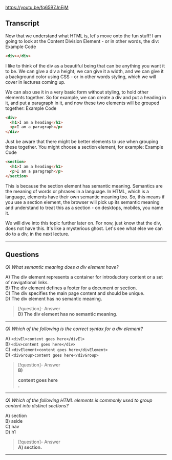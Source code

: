 https://youtu.be/fq65B7JnEjM

## Transcript
Now that we understand what HTML is, let's move onto the fun stuff! I am going to look at the Content Division Element - or in other words, the div:
Example Code

```html
<div></div>
```

I like to think of the div as a beautiful being that can be anything you want it to be. We can give a div a height, we can give it a width, and we can give it a background color using CSS - or in other words styling, which we will cover in lectures coming up.

We can also use it in a very basic form without styling, to hold other elements together. So for example, we can create a div and put a heading in it, and put a paragraph in it, and now these two elements will be grouped together:
Example Code

```html
<div>
  <h1>I am a heading</h1>
  <p>I am a paragraph</p>
</div>
```

Just be aware that there might be better elements to use when grouping these together. You might choose a section element, for example:
Example Code

```html
<section>
  <h1>I am a heading</h1>
  <p>I am a paragraph</p>
</section>
```

This is because the section element has semantic meaning. Semantics are the meaning of words or phrases in a language. In HTML, which is a language, elements have their own semantic meaning too. So, this means if you use a section element, the browser will pick up its semantic meaning and understand to treat this as a section - on desktops, mobiles, you name it. 

We will dive into this topic further later on. For now, just know that the div, does not have this. It's like a mysterious ghost. Let's see what else we can do to a div, in the next lecture.

---

## Questions
*Q) What semantic meaning does a div element have?*

A) The div element represents a container for introductory content or a set of navigational links.  
B) The div element defines a footer for a document or section.  
C) The div specifies the main page content and should be unique.  
D) The div element has no semantic meaning.  

> [!question]- Answer  
> **D) The div element has no semantic meaning.**  

---

*Q) Which of the following is the correct syntax for a div element?*

A) `<divEl>content goes here</divEl>`  
B) `<div>content goes here</div>`  
C) `<divElement>content goes here</divElement>`  
D) `<divGroup>content goes here</divGroup>`  

> [!question]- Answer  
> **B) <div>content goes here</div>.**  

---

*Q) Which of the following HTML elements is commonly used to group content into distinct sections?*

A) section  
B) aside  
C) nav  
D) h1  

> [!question]- Answer  
> **A) section.**  

---
